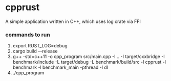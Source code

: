 # cpprust
A simple application written in C++, which uses log crate via FFI

### commands to run
1. export RUST_LOG=debug
2. cargo build --release
3. g++ -std=c++11 -o cpp_program src/main.cpp -I .. -I target/cxxbridge -I benchmark/include -L target/debug -L benchmark/build/src -l cpprust -l benchmark -l benchmark_main -pthread -l dl
4. ./cpp_program
